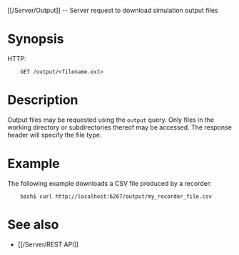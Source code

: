 [[/Server/Output]] -- Server request to download simulation output files

# Synopsis
HTTP:
~~~
    GET /output/<filename.ext>
~~~

# Description

Output files may be requested using the `output` query. Only files in the working directory or subdirectories thereof may be accessed. The response header will specify the file type.

# Example

The following example downloads a CSV file produced by a recorder:
~~~
    bash$ curl http://localhost:6267/output/my_recorder_file.csv
~~~

# See also

* [[/Server/REST API]]
